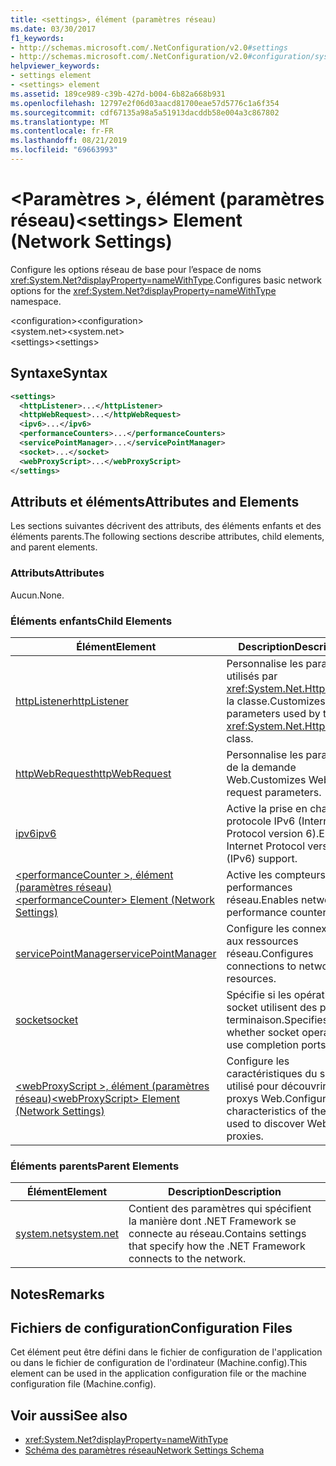 ```yaml
---
title: <settings>, élément (paramètres réseau)
ms.date: 03/30/2017
f1_keywords:
- http://schemas.microsoft.com/.NetConfiguration/v2.0#settings
- http://schemas.microsoft.com/.NetConfiguration/v2.0#configuration/system.net/settings
helpviewer_keywords:
- settings element
- <settings> element
ms.assetid: 189ce989-c39b-427d-b004-6b82a668b931
ms.openlocfilehash: 12797e2f06d03aacd81700eae57d5776c1a6f354
ms.sourcegitcommit: cdf67135a98a5a51913dacddb58e004a3c867802
ms.translationtype: MT
ms.contentlocale: fr-FR
ms.lasthandoff: 08/21/2019
ms.locfileid: "69663993"
---
```

# <a name="settings-element-network-settings"></a><span data-ttu-id="7833b-102">\<Paramètres >, élément (paramètres réseau)</span><span class="sxs-lookup"><span data-stu-id="7833b-102">\<settings> Element (Network Settings)</span></span>
<span data-ttu-id="7833b-103">Configure les options réseau de base pour l’espace de noms <xref:System.Net?displayProperty=nameWithType>.</span><span class="sxs-lookup"><span data-stu-id="7833b-103">Configures basic network options for the <xref:System.Net?displayProperty=nameWithType> namespace.</span></span>  
  
 <span data-ttu-id="7833b-104">\<configuration></span><span class="sxs-lookup"><span data-stu-id="7833b-104">\<configuration></span></span>  
<span data-ttu-id="7833b-105">\<system.net></span><span class="sxs-lookup"><span data-stu-id="7833b-105">\<system.net></span></span>  
<span data-ttu-id="7833b-106">\<settings></span><span class="sxs-lookup"><span data-stu-id="7833b-106">\<settings></span></span>  
  
## <a name="syntax"></a><span data-ttu-id="7833b-107">Syntaxe</span><span class="sxs-lookup"><span data-stu-id="7833b-107">Syntax</span></span>  
  
```xml  
<settings>  
  <httpListener>...</httpListener>  
  <httpWebRequest>...</httpWebRequest>  
  <ipv6>...</ipv6>  
  <performanceCounters>...</performanceCounters>  
  <servicePointManager>...</servicePointManager>  
  <socket>...</socket>  
  <webProxyScript>...</webProxyScript>  
</settings>  
```  
  
## <a name="attributes-and-elements"></a><span data-ttu-id="7833b-108">Attributs et éléments</span><span class="sxs-lookup"><span data-stu-id="7833b-108">Attributes and Elements</span></span>  
 <span data-ttu-id="7833b-109">Les sections suivantes décrivent des attributs, des éléments enfants et des éléments parents.</span><span class="sxs-lookup"><span data-stu-id="7833b-109">The following sections describe attributes, child elements, and parent elements.</span></span>  
  
### <a name="attributes"></a><span data-ttu-id="7833b-110">Attributs</span><span class="sxs-lookup"><span data-stu-id="7833b-110">Attributes</span></span>  
 <span data-ttu-id="7833b-111">Aucun.</span><span class="sxs-lookup"><span data-stu-id="7833b-111">None.</span></span>  
  
### <a name="child-elements"></a><span data-ttu-id="7833b-112">Éléments enfants</span><span class="sxs-lookup"><span data-stu-id="7833b-112">Child Elements</span></span>  
  
|<span data-ttu-id="7833b-113">Élément</span><span class="sxs-lookup"><span data-stu-id="7833b-113">Element</span></span>|<span data-ttu-id="7833b-114">Description</span><span class="sxs-lookup"><span data-stu-id="7833b-114">Description</span></span>|  
|-------------|-----------------|  
|[<span data-ttu-id="7833b-115">httpListener</span><span class="sxs-lookup"><span data-stu-id="7833b-115">httpListener</span></span>](httplistener-element-network-settings.md)|<span data-ttu-id="7833b-116">Personnalise les paramètres utilisés par <xref:System.Net.HttpListener> la classe.</span><span class="sxs-lookup"><span data-stu-id="7833b-116">Customizes parameters used by the <xref:System.Net.HttpListener> class.</span></span>|  
|[<span data-ttu-id="7833b-117">httpWebRequest</span><span class="sxs-lookup"><span data-stu-id="7833b-117">httpWebRequest</span></span>](httpwebrequest-element-network-settings.md)|<span data-ttu-id="7833b-118">Personnalise les paramètres de la demande Web.</span><span class="sxs-lookup"><span data-stu-id="7833b-118">Customizes Web request parameters.</span></span>|  
|[<span data-ttu-id="7833b-119">ipv6</span><span class="sxs-lookup"><span data-stu-id="7833b-119">ipv6</span></span>](ipv6-element-network-settings.md)|<span data-ttu-id="7833b-120">Active la prise en charge du protocole IPv6 (Internet Protocol version 6).</span><span class="sxs-lookup"><span data-stu-id="7833b-120">Enables Internet Protocol version 6 (IPv6) support.</span></span>|  
|[<span data-ttu-id="7833b-121">\<performanceCounter >, élément (paramètres réseau)</span><span class="sxs-lookup"><span data-stu-id="7833b-121">\<performanceCounter> Element (Network Settings)</span></span>](performancecounter-element-network-settings.md)|<span data-ttu-id="7833b-122">Active les compteurs de performances réseau.</span><span class="sxs-lookup"><span data-stu-id="7833b-122">Enables network performance counters.</span></span>|  
|[<span data-ttu-id="7833b-123">servicePointManager</span><span class="sxs-lookup"><span data-stu-id="7833b-123">servicePointManager</span></span>](servicepointmanager-element-network-settings.md)|<span data-ttu-id="7833b-124">Configure les connexions aux ressources réseau.</span><span class="sxs-lookup"><span data-stu-id="7833b-124">Configures connections to network resources.</span></span>|  
|[<span data-ttu-id="7833b-125">socket</span><span class="sxs-lookup"><span data-stu-id="7833b-125">socket</span></span>](socket-element-network-settings.md)|<span data-ttu-id="7833b-126">Spécifie si les opérations de socket utilisent des ports de terminaison.</span><span class="sxs-lookup"><span data-stu-id="7833b-126">Specifies whether socket operations use completion ports.</span></span>|  
|[<span data-ttu-id="7833b-127">\<webProxyScript >, élément (paramètres réseau)</span><span class="sxs-lookup"><span data-stu-id="7833b-127">\<webProxyScript> Element (Network Settings)</span></span>](webproxyscript-element-network-settings.md)|<span data-ttu-id="7833b-128">Configure les caractéristiques du script utilisé pour découvrir les proxys Web.</span><span class="sxs-lookup"><span data-stu-id="7833b-128">Configures the characteristics of the script used to discover Web proxies.</span></span>|  
  
### <a name="parent-elements"></a><span data-ttu-id="7833b-129">Éléments parents</span><span class="sxs-lookup"><span data-stu-id="7833b-129">Parent Elements</span></span>  
  
|<span data-ttu-id="7833b-130">Élément</span><span class="sxs-lookup"><span data-stu-id="7833b-130">Element</span></span>|<span data-ttu-id="7833b-131">Description</span><span class="sxs-lookup"><span data-stu-id="7833b-131">Description</span></span>|  
|-------------|-----------------|  
|[<span data-ttu-id="7833b-132">system.net</span><span class="sxs-lookup"><span data-stu-id="7833b-132">system.net</span></span>](system-net-element-network-settings.md)|<span data-ttu-id="7833b-133">Contient des paramètres qui spécifient la manière dont .NET Framework se connecte au réseau.</span><span class="sxs-lookup"><span data-stu-id="7833b-133">Contains settings that specify how the .NET Framework connects to the network.</span></span>|  
  
## <a name="remarks"></a><span data-ttu-id="7833b-134">Notes</span><span class="sxs-lookup"><span data-stu-id="7833b-134">Remarks</span></span>  
  
## <a name="configuration-files"></a><span data-ttu-id="7833b-135">Fichiers de configuration</span><span class="sxs-lookup"><span data-stu-id="7833b-135">Configuration Files</span></span>  
 <span data-ttu-id="7833b-136">Cet élément peut être défini dans le fichier de configuration de l'application ou dans le fichier de configuration de l'ordinateur (Machine.config).</span><span class="sxs-lookup"><span data-stu-id="7833b-136">This element can be used in the application configuration file or the machine configuration file (Machine.config).</span></span>  
  
## <a name="see-also"></a><span data-ttu-id="7833b-137">Voir aussi</span><span class="sxs-lookup"><span data-stu-id="7833b-137">See also</span></span>

- <xref:System.Net?displayProperty=nameWithType>
- [<span data-ttu-id="7833b-138">Schéma des paramètres réseau</span><span class="sxs-lookup"><span data-stu-id="7833b-138">Network Settings Schema</span></span>](index.md)
